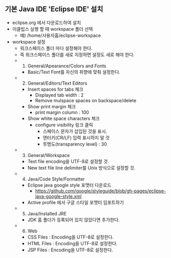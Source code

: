 ## 기본 Java IDE 'Eclipse IDE' 설치  
- eclipse.org 에서 다운로드하여 설치
- 이클립스 실행 할 때 workspace 폴더 선택 
    - 예) /home/사용자홈/eclipse-workspace
- workspace 설정
  - 워크스페이스 폴더 마다 설정해야 한다.
  - 즉 워크스페이스 폴더를 새로 지정하면 설정도 새로 해야 한다.
  - 1) General/Apearance/Colors and Fonts
    - Basic/Text Font를 자신의 취향에 맞춰 설정한다.
  - 2) General/Editors/Text Editors
    - Insert spaces for tabs 체크
      - Displayed tab width : 2
      - Remove mulspace spaces on backspace/delete
    - Show print margin 체크 
      - print margin column : 100
    - Show white space characters 체크
      - configure visibility 링크 클릭 
        - 스페이스 문자가 삽입된 것을 표시.
        - 엔터키(CR/LF) 입력 표시하지 말 것
        - 투명도(transparency level) : 30
  - 3) General/Workspace
    - Text file encoding을 UTF-8로 설정할 것.
    - New text file line delimiter를 Unix 방식으로 설정할 것.
  - 4) Java/Code Style/Formatter
    - Eclipse java google style 포맷터 다운로드
      - https://github.com/google/styleguide/blob/gh-pages/eclipse-java-google-style.xml
    - Active profile 에서 구글 스타일 포맷터 임포트하기
  - 5) Java/Installed JRE
    - JDK 홈 폴더가 등록되어 있지 않았다면 추가한다.
  - 6) Web
    - CSS Files : Encoding을 UTF-8로 설정한다.
    - HTML Files : Encoding을 UTF-8로 설정한다.
    - JSP Files : Encoding을 UTF-8로 설정한다.
